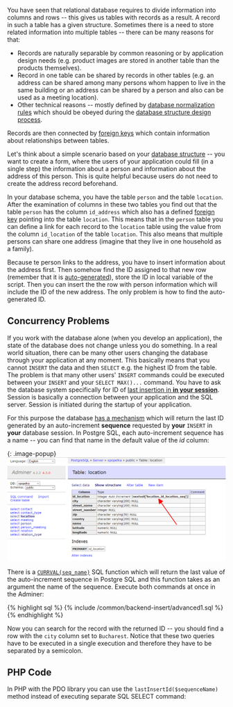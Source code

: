 You have seen that relational database requires to divide information into columns and rows -- this gives us
tables with records as a result. A record in such a table has a given structure. Sometimes there is a need to store
related information into multiple tables -- there can be many reasons for that:

- Records are naturally separable by common reasoning or by application design needs
  (e.g. product images are stored in another table than the products themselves).
- Record in one table can be shared by records in other tables (e.g. an address can be shared
  among many persons whom happen to live in the same building or an address can be shared by a person
  and also can be used as a meeting location).
- Other technical reasons -- mostly defined by
  [database normalization rules](/articles/database-design/#database-normalization) which
  should be obeyed during the [database structure design process](/articles/database-design/).

Records are then connected by [foreign keys](/articles/relational-database/#foreign-key) which
contain information about relationships between tables.

Let's think about a simple scenario based on your
[database structure](/course/#project-assignment) -- you want to create a form, where the users
of your application could fill (in a single step) the information about a person and information about the address of this person. This is quite helpful because users do not need to create the address record beforehand.

In your database schema, you have the table `person` and the table `location`. After the examination of columns in these two
tables you find out that the table `person` has the column `id_address` which also has a defined
[foreign key](/articles/relational-database/#foreign-key) pointing into the table `location`.
This means that in the `person` table you can define a link for each record to the `location` table using the value from
the column `id_location` of the table `location`. This also means that multiple persons can share one address (imagine that
they live in one household as a family).

Because te person links to the address, you have to insert information about the address first. Then
somehow find the ID assigned to that new row (remember that it is [auto-generated](/articles/database-tech/#automatically-generated-key)), store the ID in local variable of the script.
Then you can insert the the row with person information which will include the ID of the new address.
The only problem is how to find the auto-generated ID.

## Concurrency Problems
If you work with the database alone (when you develop an application), the state of the database does not change unless
you do something. In a real world situation, there can be many other users changing the database through your application
at any moment. This basically means that you cannot `INSERT` the data and then `SELECT` e.g. the highest ID from the table.
The problem is that many other users' `INSERT` commands could be executed between your `INSERT` and your `SELECT MAX()...` command. You have to ask the database system specifically for ID of
[last insertion in **in your session**](/articles/database-tech/#currval--lastinsertid-or-max). Session is
basically a connection between your application and the SQL server. Session is initiated during the startup of
your application.

For this purpose the database [has a mechanism](/articles/database-tech/#automatically-generated-key) which will return the last ID generated by an auto-increment
**sequence** requested by **your** `INSERT` in **your** database session. In Postgre SQL, each auto-increment sequence
has a name -- you can find that name in the default value of the *id* column:

{: .image-popup}
![Screenshot - Sequence Name](/common/backend-insert/sequence-name.png)

There is a [`CURRVAL(seq_name)`](/articles/database-tech/#auto-increment-in-postgresql) SQL function which will return the last value of the auto-increment sequence in Postgre SQL and
this function takes as an argument the name of the sequence. Execute both commands at once in the Adminer:

{% highlight sql %}
{% include /common/backend-insert/advanced1.sql %}
{% endhighlight %}

Now you can search for the record with the returned ID -- you should find a row with the `city` column set to `Bucharest`.
Notice that these two queries have to be executed in a single execution and therefore they have to be separated by a semicolon.

## PHP Code
In PHP with the PDO library you can use the `lastInsertId($sequenceName)` method instead of executing separate SQL SELECT
command: